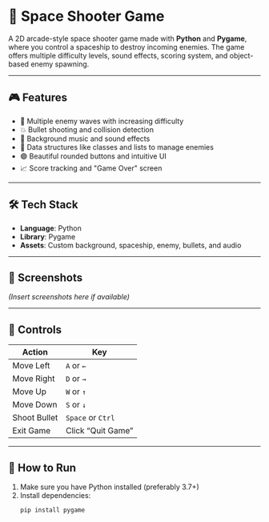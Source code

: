 
# 🚀 Space Shooter Game 

A 2D arcade-style space shooter game made with **Python** and **Pygame**, where you control a spaceship to destroy incoming enemies. The game offers multiple difficulty levels, sound effects, scoring system, and object-based enemy spawning.

---

## 🎮 Features

- 👾 Multiple enemy waves with increasing difficulty
- 💥 Bullet shooting and collision detection
- 🎵 Background music and sound effects
- 🧠 Data structures like classes and lists to manage enemies
- 🟣 Beautiful rounded buttons and intuitive UI
- 📈 Score tracking and "Game Over" screen

---

## 🛠️ Tech Stack

- **Language**: Python
- **Library**: Pygame
- **Assets**: Custom background, spaceship, enemy, bullets, and audio

---

## 📸 Screenshots

*(Insert screenshots here if available)*

---

## 🧩 Controls

| Action         | Key        |
|----------------|------------|
| Move Left      | `A` or `←` |
| Move Right     | `D` or `→` |
| Move Up        | `W` or `↑` |
| Move Down      | `S` or `↓` |
| Shoot Bullet   | `Space` or `Ctrl` |
| Exit Game      | Click “Quit Game” |

---

## 🧪 How to Run

1. Make sure you have Python installed (preferably 3.7+)
2. Install dependencies:
   ```bash
   pip install pygame
